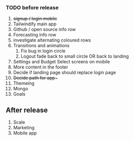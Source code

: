 ### TODO before release

1. ~~signup / login mobile~~
1. Tailwindify main app
1. Github / open source info row
1. Forecasting info row
1. investigate alternating coloured rows
1. Transitions and animations
   1. Fix bug in login circle
   1. Logout fade back to small circle OR back to landing
1. Settings and Budget Select screens on mobile
1. More content in the footer
1. Decide if landing page should replace login page
1. ~~Decide path for app~~~
1. Themeing
1. Mongo
1. Goals

## After release

1. Scale
2. Marketing
3. Mobile app

